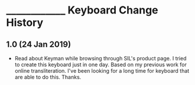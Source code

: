 ____________ Keyboard Change History
=======================

1.0 (24 Jan 2019)
-----------------

* Read about Keyman while browsing through SIL's product page. I tried to create this keyboard just in one day. Based on my previous work for online transliteration. I've been looking for a long time for keyboard that are able to do this. Thanks.